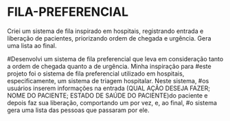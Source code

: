 # FILA-PREFERENCIAL
Criei um sistema de fila inspirado em hospitais, registrando entrada e liberação de pacientes, priorizando ordem de chegada e urgência. Gera uma lista ao final.

#Desenvolvi um sistema de fila preferencial que leva em consideração tanto a ordem de chegada quanto a de urgência. Minha inspiração para 
#este projeto foi o sistema de fila preferencial utilizado em hospitais, especificamente, um sistema de triagem hospitalar. Neste sistema, 
#os usuários inserem informações na entrada (QUAL AÇÃO DESEJA FAZER; NOME DO PACIENTE; ESTADO DE SAÚDE DO PACIENTE)do paciente e  depois faz sua liberação, comportando um por vez, e, ao final,
#o sistema gera uma lista das pessoas que passaram por ele.

